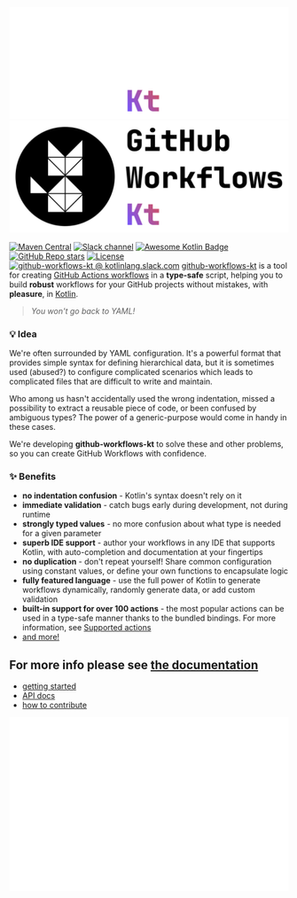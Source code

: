 ![Logo white](images/Logo-White.svg#gh-dark-mode-only)
![Logo white](images/Logo-Black.svg#gh-light-mode-only)

<!-- maven coordinates -->
[![Maven Central](https://maven-badges.herokuapp.com/maven-central/io.github.typesafegithub/github-workflows-kt/badge.svg)](https://maven-badges.herokuapp.com/maven-central/io.github.typesafegithub/github-workflows-kt)
[![Slack channel](https://img.shields.io/badge/chat-slack-blue.svg?logo=slack)](https://kotlinlang.slack.com/messages/github-actions/)
[![Awesome Kotlin Badge](https://kotlin.link/awesome-kotlin.svg)](https://github.com/KotlinBy/awesome-kotlin)
[![GitHub Repo stars](https://img.shields.io/github/stars/typesafegithub/github-workflows-kt)](https://star-history.com/#typesafegithub/github-workflows-kt&Date)
[![License](https://img.shields.io/github/license/typesafegithub/github-workflows-kt)](https://github.com/typesafegithub/github-workflows-kt/blob/main/LICENSE)
[![github-workflows-kt @ kotlinlang.slack.com](https://img.shields.io/static/v1?label=kotlinlang&message=github-workflows-kt&color=blue&logo=slack)](https://kotlinlang.slack.com/archives/C02UUATR7RC)
[github-workflows-kt](https://github.com/typesafegithub/github-workflows-kt/) is a tool for creating
[GitHub Actions workflows](https://docs.github.com/en/actions/using-workflows) in a **type-safe** script, helping you to
build **robust** workflows for your GitHub projects without mistakes, with **pleasure**, in
[Kotlin](https://kotlinlang.org/).

> _You won't go back to YAML!_

### 💡 Idea

We're often surrounded by YAML configuration. It's a powerful format that provides simple syntax for defining
hierarchical data, but it is sometimes used (abused?) to configure complicated scenarios which leads to complicated
files that are difficult to write and maintain.

Who among us hasn't accidentally used the wrong indentation, missed a possibility to extract a reusable piece of code,
or been confused by ambiguous types? The power of a generic-purpose would come in handy in these cases.

We're developing **github-workflows-kt** to solve these and other problems, so you can create GitHub Workflows with
confidence.

### ✨ Benefits

* **no indentation confusion** - Kotlin's syntax doesn't rely on it
* **immediate validation** - catch bugs early during development, not during runtime
* **strongly typed values** - no more confusion about what type is needed for a given parameter
* **superb IDE support** - author your workflows in any IDE that supports Kotlin, with auto-completion and documentation
  at your fingertips
* **no duplication** - don't repeat yourself! Share common configuration using constant values, or define your own
  functions to encapsulate logic
* **fully featured language** - use the full power of Kotlin to generate workflows dynamically, randomly generate data,
  or add custom validation
* **built-in support for over 100 actions** - the most popular actions can be used in a type-safe manner thanks to the
  bundled bindings. For more information, see
  [Supported actions](https://typesafegithub.github.io/github-workflows-kt/supported-actions/)
* [and more!](https://typesafegithub.github.io/github-workflows-kt/)

## For more info please see [the documentation](https://typesafegithub.github.io/github-workflows-kt/)

* [getting started](https://typesafegithub.github.io/github-workflows-kt/user-guide/getting_started/)
* [API docs](https://typesafegithub.github.io/github-workflows-kt/api-docs/)
* [how to contribute](https://github.com/typesafegithub/github-workflows-kt/blob/main/CONTRIBUTING.md)

![teaser](images/teaser.svg)
